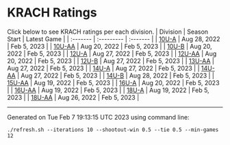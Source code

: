 # KRACH Ratings
Click below to see KRACH ratings per each division.
| Division | Season Start | Latest Game |
| :------- | :--------- | :------- |
| [10U-A](scores_10U-A.md) | Aug 28, 2022 | Feb 5, 2023 |
| [10U-AA](scores_10U-AA.md) | Aug 20, 2022 | Feb 5, 2023 |
| [10U-B](scores_10U-B.md) | Aug 20, 2022 | Feb 5, 2023 |
| [12U-A](scores_12U-A.md) | Aug 27, 2022 | Feb 5, 2023 |
| [12U-AA](scores_12U-AA.md) | Aug 20, 2022 | Feb 5, 2023 |
| [12U-B](scores_12U-B.md) | Aug 27, 2022 | Feb 5, 2023 |
| [13U-AA](scores_13U-AA.md) | Aug 27, 2022 | Feb 5, 2023 |
| [14U-A](scores_14U-A.md) | Aug 27, 2022 | Feb 5, 2023 |
| [14U-AA](scores_14U-AA.md) | Aug 27, 2022 | Feb 5, 2023 |
| [14U-B](scores_14U-B.md) | Aug 28, 2022 | Feb 5, 2023 |
| [15U-AA](scores_15U-AA.md) | Aug 19, 2022 | Feb 5, 2023 |
| [16U-A](scores_16U-A.md) | Aug 20, 2022 | Feb 5, 2023 |
| [16U-AA](scores_16U-AA.md) | Aug 19, 2022 | Feb 5, 2023 |
| [18U-A](scores_18U-A.md) | Aug 19, 2022 | Feb 5, 2023 |
| [18U-AA](scores_18U-AA.md) | Aug 26, 2022 | Feb 5, 2023 |

***
Generated on Tue Feb  7 19:13:15 UTC 2023 using command line:
```
./refresh.sh --iterations 10 --shootout-win 0.5 --tie 0.5 --min-games 12
```

